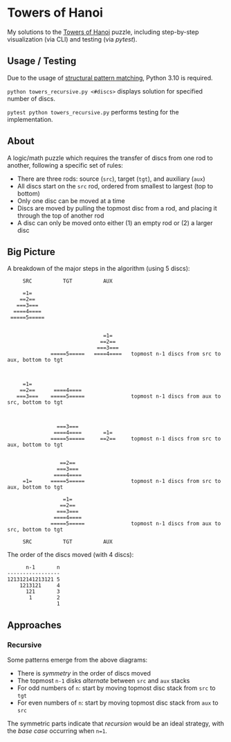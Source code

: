 # Towers of Hanoi

My solutions to the [Towers of Hanoi]([https://en.wikipedia.org/wiki/Tower_of_Hanoi) puzzle, including step-by-step visualization (via CLI) and testing (via *pytest*).

## Usage / Testing

Due to the usage of [structural pattern matching](https://peps.python.org/pep-0636/), Python 3.10 is required.

`python towers_recursive.py <#discs>` displays solution for specified number of discs.

`pytest python towers_recursive.py` performs testing for the implementation.

## About

A logic/math puzzle which requires the transfer of discs from one rod to another, following a specific set of rules:

- There are three rods: source (`src`), target (`tgt`), and auxiliary (`aux`)
- All discs start on the `src` rod, ordered from smallest to largest (top to bottom)
- Only one disc can be moved at a time
- Discs are moved by pulling the topmost disc from a rod, and placing it through the top of another rod
- A disc can only be moved onto either (1) an empty rod or (2) a larger disc

## Big Picture

A breakdown of the major steps in the algorithm (using 5 discs):

```
     SRC          TGT          AUX

     =1=  
    ==2==  
   ===3===  
  ====4====  
 =====5=====  
                               

                               =1=
                              ==2==
                             ===3===
              =====5=====   ====4====   topmost n-1 discs from src to aux, bottom to tgt



     =1=
    ==2==      ====4====
   ===3===    =====5=====               topmost n-1 discs from aux to src, bottom to tgt



                ===3===  
               ====4====       =1=
              =====5=====     ==2==     topmost n-1 discs from src to aux, bottom to tgt


                 ==2==
                ===3===
               ====4====
     =1=      =====5=====               topmost n-1 discs from src to aux, bottom to tgt

                  =1=  
                 ==2==
                ===3===
               ====4====
              =====5=====               topmost n-1 discs from aux to src, bottom to tgt

     SRC          TGT          AUX
```
The order of the discs moved (with 4 discs):
```
      n-1       n
-----------------
121312141213121 5
    1213121     4
      121       3
       1        2
                1
```
## Approaches

### Recursive

Some patterns emerge from the above diagrams:
- There is *symmetry* in the order of discs moved
- The topmost `n-1` disks *alternate* between `src` and `aux` stacks
- For odd numbers of `n`: start by moving topmost disc stack from `src` to `tgt`
- For even numbers of `n`: start by moving topmost disc stack from `aux` to `src`

The symmetric parts indicate that *recursion* would be an ideal strategy, with the *base case* occurring when `n=1`.
